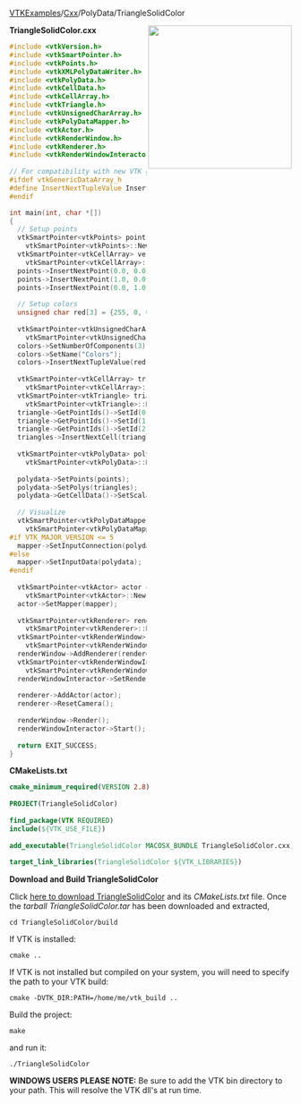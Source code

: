 [VTKExamples](/home/)/[Cxx](/Cxx)/PolyData/TriangleSolidColor

<img align="right" src="https://github.com/lorensen/VTKExamples/blob/gh-pages/Testing/Baseline/PolyData/TestTriangleSolidColor.png?raw=true" width="256" />

**TriangleSolidColor.cxx**
```c++
#include <vtkVersion.h>
#include <vtkSmartPointer.h>
#include <vtkPoints.h>
#include <vtkXMLPolyDataWriter.h>
#include <vtkPolyData.h>
#include <vtkCellData.h>
#include <vtkCellArray.h>
#include <vtkTriangle.h>
#include <vtkUnsignedCharArray.h>
#include <vtkPolyDataMapper.h>
#include <vtkActor.h>
#include <vtkRenderWindow.h>
#include <vtkRenderer.h>
#include <vtkRenderWindowInteractor.h>
 
// For compatibility with new VTK generic data arrays
#ifdef vtkGenericDataArray_h
#define InsertNextTupleValue InsertNextTypedTuple
#endif

int main(int, char *[])
{
  // Setup points
  vtkSmartPointer<vtkPoints> points =
    vtkSmartPointer<vtkPoints>::New();
  vtkSmartPointer<vtkCellArray> vertices =
    vtkSmartPointer<vtkCellArray>::New();
  points->InsertNextPoint(0.0, 0.0, 0.0);
  points->InsertNextPoint(1.0, 0.0, 0.0);
  points->InsertNextPoint(0.0, 1.0, 0.0);
 
  // Setup colors
  unsigned char red[3] = {255, 0, 0};
 
  vtkSmartPointer<vtkUnsignedCharArray> colors =
    vtkSmartPointer<vtkUnsignedCharArray>::New();
  colors->SetNumberOfComponents(3);
  colors->SetName("Colors");
  colors->InsertNextTupleValue(red);
 
  vtkSmartPointer<vtkCellArray> triangles =
    vtkSmartPointer<vtkCellArray>::New();
  vtkSmartPointer<vtkTriangle> triangle =
    vtkSmartPointer<vtkTriangle>::New();
  triangle->GetPointIds()->SetId(0, 0);
  triangle->GetPointIds()->SetId(1, 1);
  triangle->GetPointIds()->SetId(2, 2);
  triangles->InsertNextCell(triangle);
 
  vtkSmartPointer<vtkPolyData> polydata =
    vtkSmartPointer<vtkPolyData>::New();
 
  polydata->SetPoints(points);
  polydata->SetPolys(triangles);
  polydata->GetCellData()->SetScalars(colors);
 
  // Visualize
  vtkSmartPointer<vtkPolyDataMapper> mapper =
    vtkSmartPointer<vtkPolyDataMapper>::New();
#if VTK_MAJOR_VERSION <= 5
  mapper->SetInputConnection(polydata->GetProducerPort());
#else
  mapper->SetInputData(polydata);
#endif
 
  vtkSmartPointer<vtkActor> actor =
    vtkSmartPointer<vtkActor>::New();
  actor->SetMapper(mapper);
 
  vtkSmartPointer<vtkRenderer> renderer =
    vtkSmartPointer<vtkRenderer>::New();
  vtkSmartPointer<vtkRenderWindow> renderWindow =
    vtkSmartPointer<vtkRenderWindow>::New();
  renderWindow->AddRenderer(renderer);
  vtkSmartPointer<vtkRenderWindowInteractor> renderWindowInteractor =
    vtkSmartPointer<vtkRenderWindowInteractor>::New();
  renderWindowInteractor->SetRenderWindow(renderWindow);
 
  renderer->AddActor(actor);
  renderer->ResetCamera();
 
  renderWindow->Render();
  renderWindowInteractor->Start();
 
  return EXIT_SUCCESS;
}
```
**CMakeLists.txt**
```cmake
cmake_minimum_required(VERSION 2.8)
 
PROJECT(TriangleSolidColor)
 
find_package(VTK REQUIRED)
include(${VTK_USE_FILE})
 
add_executable(TriangleSolidColor MACOSX_BUNDLE TriangleSolidColor.cxx)
 
target_link_libraries(TriangleSolidColor ${VTK_LIBRARIES})
```

**Download and Build TriangleSolidColor**

Click [here to download TriangleSolidColor](https://github.com/lorensen/VTKWikiExamplesTarballs/raw/master/TriangleSolidColor.tar) and its *CMakeLists.txt* file.
Once the *tarball TriangleSolidColor.tar* has been downloaded and extracted,
```
cd TriangleSolidColor/build 
```
If VTK is installed:
```
cmake ..
```
If VTK is not installed but compiled on your system, you will need to specify the path to your VTK build:
```
cmake -DVTK_DIR:PATH=/home/me/vtk_build ..
```
Build the project:
```
make
```
and run it:
```
./TriangleSolidColor
```
**WINDOWS USERS PLEASE NOTE:** Be sure to add the VTK bin directory to your path. This will resolve the VTK dll's at run time.

